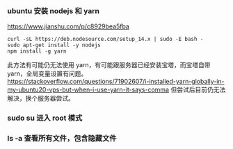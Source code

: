 ### ubuntu 安装 nodejs 和 yarn

https://www.jianshu.com/p/c8929bea5fba

```
curl -sL https://deb.nodesource.com/setup_14.x | sudo -E bash -
sudo apt-get install -y nodejs
npm install -g yarn
```

此方法有可能仍无法使用 yarn，有可能跟服务器已经安装宝塔，而宝塔自带 yarn，全局变量设置有问题。https://stackoverflow.com/questions/71902607/i-installed-yarn-globally-in-my-ubuntu20-vps-but-when-i-use-yarn-it-says-comma 但尝试后目前仍无法解决，换个服务器尝试。

### sudo su 进入 root 模式

### ls -a 查看所有文件，包含隐藏文件
